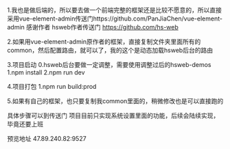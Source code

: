 1.我也是做后端的，所以要去做一个前端完整的框架还是比较不愿意的，所以直接采用vue-element-admin传送门https://github.com/PanJiaChen/vue-element-admin  感谢作者
hsweb作者传送门  https://github.com/hs-web


2.如果用vue-element-admin原作者的框架，直接复制文件夹里面所有的common，然后配置路由，就可以了，我的这个是动态加载hsweb后台的路由


3.项目启动
  0.hsweb后台要做一定调整，需要使用调整过后的hsweb-demos
  1.npm install
  2.npm run dev
  
  
4.项目打包
  1.npm run build:prod
  
5.如果有自己的框架，也只要复制我common里面的，稍微修改也是可以直接跑的

具体步骤可以到传送门
项目目前只实现系统设置里面的功能，后续会陆续实现，毕竟还要上班


预览地址 47.89.240.82:9527
